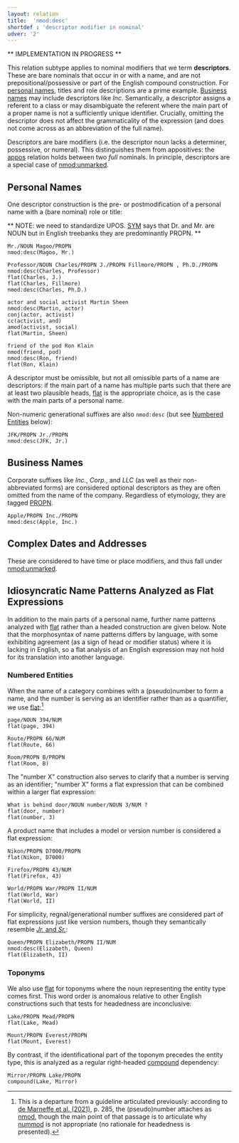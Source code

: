 ```yaml
---
layout: relation
title:  'nmod:desc'
shortdef : 'descriptor modifier in nominal'
udver: '2'
---
```


** IMPLEMENTATION IN PROGRESS **

This relation subtype applies to nominal modifiers that we term __descriptors__.
These are bare nominals that occur in or with a name, and are not prepositional/possessive
or part of the English compound construction.
For [personal names](#personal-names), titles and role descriptions are a prime example.
[Business names](#business-names) may include descriptors like _Inc._
Semantically, a descriptor assigns a referent to a class or may disambiguate the referent
where the main part of a proper name is not a sufficiently unique identifier.
Crucially, omitting the descriptor does not affect the grammaticality of the expression
(and does not come across as an abbreviation of the full name).

Descriptors are bare modifiers (i.e. the descriptor noun lacks a determiner, possessive, or numeral).
This distinguishes them from appositives: the [appos]() relation holds between two *full* nominals.
In principle, descriptors are a special case of [nmod:unmarked]().

## Personal Names

One descriptor construction is the pre- or postmodification of a personal name with a (bare nominal) role or title:

** NOTE: we need to standardize UPOS. [SYM]() says that Dr. and Mr. are NOUN but in English treebanks they are predominantly PROPN. **

~~~ sdparse
Mr./NOUN Magoo/PROPN
nmod:desc(Magoo, Mr.)
~~~

~~~ sdparse
Professor/NOUN Charles/PROPN J./PROPN Fillmore/PROPN , Ph.D./PROPN
nmod:desc(Charles, Professor)
flat(Charles, J.)
flat(Charles, Fillmore)
nmod:desc(Charles, Ph.D.)
~~~

~~~ sdparse
actor and social activist Martin Sheen
nmod:desc(Martin, actor)
conj(actor, activist)
cc(activist, and)
amod(activist, social)
flat(Martin, Sheen)
~~~

~~~ sdparse
friend of the pod Ron Klain
nmod(friend, pod)
nmod:desc(Ron, friend)
flat(Ron, Klain)
~~~

A descriptor must be omissible, but not all omissible parts of a name are descriptors:
if the main part of a name has multiple parts such that there are at least two plausible heads,
[flat]() is the appropriate choice, as is the case with the main parts of a personal name.

Non-numeric generational suffixes are also `nmod:desc`
(but see [Numbered Entities](#numbered-entities) below):

~~~ sdparse
JFK/PROPN Jr./PROPN
nmod:desc(JFK, Jr.)
~~~

## Business Names

Corporate suffixes like _Inc._, _Corp._, and _LLC_ (as well as their non-abbreviated forms)
are considered optional descriptors as they are often omitted from the name of the company.
Regardless of etymology, they are tagged [PROPN]().

~~~ sdparse
Apple/PROPN Inc./PROPN
nmod:desc(Apple, Inc.)
~~~

## Complex Dates and Addresses

These are considered to have time or place modifiers, and thus fall under [nmod:unmarked]().

## Idiosyncratic Name Patterns Analyzed as Flat Expressions

In addition to the main parts of a personal name, further name patterns analyzed with [flat]()
rather than a headed construction are given below.
Note that the morphosyntax of name patterns differs by language, with some exhibiting agreement
(as a sign of head or modifier status) where it is lacking in English,
so a flat analysis of an English expression may not hold for its translation into another language.

### Numbered Entities

When the name of a category combines with a (pseudo)number to form a name,
and the number is serving as an identifier rather than as a quantifier, we use [flat]():[^1]

~~~ sdparse
page/NOUN 394/NUM
flat(page, 394)
~~~

~~~ sdparse
Route/PROPN 66/NUM
flat(Route, 66)
~~~

~~~ sdparse
Room/PROPN B/PROPN
flat(Room, B)
~~~

The "number X" construction also serves to clarify that a number is serving as an identifier;
"number X" forms a flat expression that can be combined within a larger flat expression:

~~~ sdparse
What is behind door/NOUN number/NOUN 3/NUM ?
flat(door, number)
flat(number, 3)
~~~

A product name that includes a model or version number is considered a flat expression:

~~~ sdparse
Nikon/PROPN D7000/PROPN
flat(Nikon, D7000)
~~~

~~~ sdparse
Firefox/PROPN 43/NUM
flat(Firefox, 43)
~~~

~~~ sdparse
World/PROPN War/PROPN II/NUM
flat(World, War)
flat(World, II)
~~~

For simplicity, regnal/generational number suffixes are considered part of flat expressions
just like version numbers, though they semantically resemble [_Jr._ and _Sr._](#personal-names):

~~~ sdparse
Queen/PROPN Elizabeth/PROPN II/NUM
nmod:desc(Elizabeth, Queen)
flat(Elizabeth, II)
~~~

[^1]: This is a departure from a guideline articulated previously: according to [de Marneffe et al. (2021)](https://doi.org/10.1162/coli_a_00402), p. 285, the (pseudo)number attaches as [nmod](), though the main point of that passage is to articulate why [nummod]() is not appropriate (no rationale for headedness is presented).

### Toponyms

We also use [flat]() for toponyms where the noun representing the entity type comes first.
This word order is anomalous relative to other English constructions such that
tests for headedness are inconclusive:

~~~ sdparse
Lake/PROPN Mead/PROPN
flat(Lake, Mead)
~~~

~~~ sdparse
Mount/PROPN Everest/PROPN
flat(Mount, Everest)
~~~

By contrast, if the identificational part of the toponym precedes the entity type,
this is analyzed as a regular right-headed [compound]() dependency:

~~~ sdparse
Mirror/PROPN Lake/PROPN
compound(Lake, Mirror)
~~~

<!-- Interlanguage links updated Po 11. listopadu 2024, 20:11:03 CET -->
